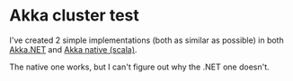 # Akka cluster test

I've created 2 simple implementations (both as similar as possible) in both [Akka.NET](https://github.com/tintoy/akkadotnet-cluster-test) and [Akka native (scala)](https://github.com/tintoy/akkadotnet-cluster-test).

The native one works, but I can't figure out why the .NET one doesn't.
